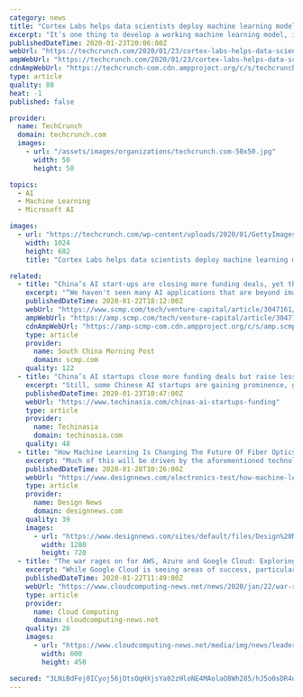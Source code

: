 ```yaml
---
category: news
title: "Cortex Labs helps data scientists deploy machine learning models in the cloud"
excerpt: "It’s one thing to develop a working machine learning model, it’s another to put it to work in an application. Cortex Labs is an early-stage startup with some open-source tooling designed to help data scientists take that last step. The company’s founders were students at Berkeley when they observed that one of the problems around creating ..."
publishedDateTime: 2020-01-23T20:06:00Z
webUrl: "https://techcrunch.com/2020/01/23/cortex-labs-helps-data-scientists-deploy-machine-learning-models-in-the-cloud/"
ampWebUrl: "https://techcrunch.com/2020/01/23/cortex-labs-helps-data-scientists-deploy-machine-learning-models-in-the-cloud/amp/"
cdnAmpWebUrl: "https://techcrunch-com.cdn.ampproject.org/c/s/techcrunch.com/2020/01/23/cortex-labs-helps-data-scientists-deploy-machine-learning-models-in-the-cloud/amp/"
type: article
quality: 88
heat: -1
published: false

provider:
  name: TechCrunch
  domain: techcrunch.com
  images:
    - url: "/assets/images/organizations/techcrunch.com-50x50.jpg"
      width: 50
      height: 50

topics:
  - AI
  - Machine Learning
  - Microsoft AI

images:
  - url: "https://techcrunch.com/wp-content/uploads/2020/01/GettyImages-1136663877.jpg?w=1024"
    width: 1024
    height: 682
    title: "Cortex Labs helps data scientists deploy machine learning models in the cloud"

related:
  - title: "China’s AI start-ups are closing more funding deals, yet they’re still attracting less money than the US"
    excerpt: "“We haven't seen many AI applications that are beyond imagination, most are used in surveillance cameras.” become a world leader in the field by 2030 . Beijing-based chip designer Horizon Robotics, for example, was one of 24 AI startups worldwide to reach unicorn status last year, joining the ranks of privately held companies valued at over ..."
    publishedDateTime: 2020-01-22T18:12:00Z
    webUrl: "https://www.scmp.com/tech/venture-capital/article/3047161/chinas-ai-start-ups-are-closing-more-funding-deals-yet-theyre"
    ampWebUrl: "https://amp.scmp.com/tech/venture-capital/article/3047161/chinas-ai-start-ups-are-closing-more-funding-deals-yet-theyre"
    cdnAmpWebUrl: "https://amp-scmp-com.cdn.ampproject.org/c/s/amp.scmp.com/tech/venture-capital/article/3047161/chinas-ai-start-ups-are-closing-more-funding-deals-yet-theyre"
    type: article
    provider:
      name: South China Morning Post
      domain: scmp.com
    quality: 122
  - title: "China’s AI startups close more funding deals but raise less money, report reveals"
    excerpt: "Still, some Chinese AI startups are gaining prominence, giving hope to the country’s ambitions to become a world leader in the field by 2030. Beijing-based chip designer Horizon Robotics, for example, was one of 24 AI startups worldwide to reach unicorn status last year, joining the ranks of privately held companies valued at over US$1 billion."
    publishedDateTime: 2020-01-23T10:47:00Z
    webUrl: "https://www.techinasia.com/chinas-ai-startups-funding"
    type: article
    provider:
      name: Techinasia
      domain: techinasia.com
    quality: 48
  - title: "How Machine Learning Is Changing The Future Of Fiber Optics"
    excerpt: "Much of this will be driven by the aforementioned technologies but also by new technologies such as VR/AR. But none will have more impact than machine learning. The compute power needed and the demand for machine learning performance is driving more and more developers to move AI applications to the edge and away from the cloud. One of those ..."
    publishedDateTime: 2020-01-28T10:26:00Z
    webUrl: "https://www.designnews.com/electronics-test/how-machine-learning-changing-future-fiber-optics/161009517662296"
    type: article
    provider:
      name: Design News
      domain: designnews.com
    quality: 39
    images:
      - url: "https://www.designnews.com/sites/default/files/Design%20News/Fibre%20optics%20stock%20image.jpg"
        width: 1280
        height: 720
  - title: "The war rages on for AWS, Azure and Google Cloud: Exploring the battlefield and strategy for 2020"
    excerpt: "While Google Cloud is seeing areas of success, particularly among high level services around machine learning, there’s a longer game at play According to a recent study from Goldman Sachs, more organisations polled were using Azure for cloud infrastructure versus AWS. It’s worth noting that the twice-annual survey polls only 100 IT ..."
    publishedDateTime: 2020-01-22T11:49:00Z
    webUrl: "https://www.cloudcomputing-news.net/news/2020/jan/22/war-rages-aws-azure-and-google-cloud-exploring-battlefield-and-strategy-2020/"
    type: article
    provider:
      name: Cloud Computing
      domain: cloudcomputing-news.net
    quality: 26
    images:
      - url: "https://www.cloudcomputing-news.net/media/img/news/leadership-concept-with-little-green-armed-soldier-toy-picture-id471761466.jpg.600x600_q96.png"
        width: 600
        height: 450

secured: "3LNiBdFej0ICyoj56jOtsOqHXjsYa02zHloNE4MAolaO8Wh285/hJ5o0sDR4uFvRNDTnqZguOWbRZTmx0+7SOeTpfBkkegaSt/Ga+1faSF1T0LUa974tLsosE5mF+iGXicWHjY5f/Fjmx6cDA+U7e56+fBkN5VfjJmx2bw0JwEUSDI8c0bSaOPJPm+l3T63LwWRxcvRN0G1tKa2Qi8+h7MRHU0Tk7b4W5eaLJ1xzBppzzdeiGxzZNJuAGY4px7iLV8jsjLTSNrfEpvXUD9cA5F5rcCa5gzVmXjZq/VLgUnhp3EIWMDZpXSIcud9kuKvkhUys2Re1u4UboH4agLLZULpwCC2X+6dL6VXWzQxn68Fh06VzYsfWhRetx7f3L0Dd6cC6W3mgl6yt1kQYDDcOaFmS4ORJlBgcgaqeg0BoH/nphE2lv92RabFylczjqf91HrR/nz1N7g3ECoKqpTOeScOQes9pLUHuYOvOWd7WhCs=;YlpYzFIwusO7MxYoxLEdUw=="
---
```



